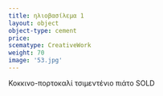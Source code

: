 ```yaml
---
title: ηλιοβασίλεμα 1
layout: object
object-type: cement
price:
scematype: CreativeWork
weight: 70
image: '53.jpg'
---
```


Κοκκινο-πορτοκαλί τσιμεντένιο πιάτο
SOLD
